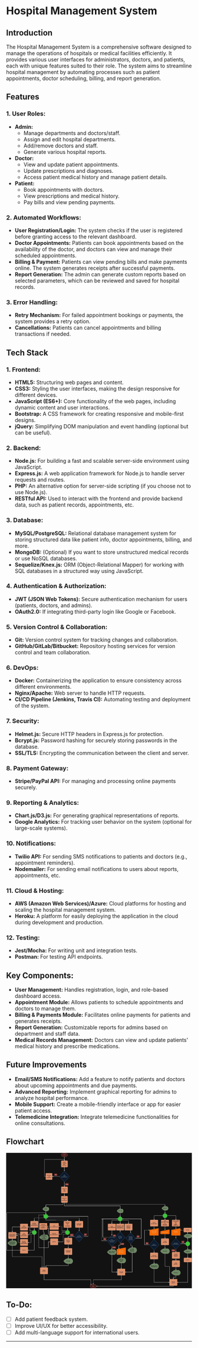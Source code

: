 # Hospital Management System
## Introduction

The Hospital Management System is a comprehensive software designed to manage the operations of hospitals or medical facilities efficiently. It provides various user interfaces for administrators, doctors, and patients, each with unique features suited to their role. The system aims to streamline hospital management by automating processes such as patient appointments, doctor scheduling, billing, and report generation.

## Features

### 1. User Roles:
- **Admin:**
  - Manage departments and doctors/staff.
  - Assign and edit hospital departments.
  - Add/remove doctors and staff.
  - Generate various hospital reports.
- **Doctor:**
  - View and update patient appointments.
  - Update prescriptions and diagnoses.
  - Access patient medical history and manage patient details.
- **Patient:**
  - Book appointments with doctors.
  - View prescriptions and medical history.
  - Pay bills and view pending payments.
  
### 2. Automated Workflows:
- **User Registration/Login:** The system checks if the user is registered before granting access to the relevant dashboard.
- **Doctor Appointments:** Patients can book appointments based on the availability of the doctor, and doctors can view and manage their scheduled appointments.
- **Billing & Payment:** Patients can view pending bills and make payments online. The system generates receipts after successful payments.
- **Report Generation:** The admin can generate custom reports based on selected parameters, which can be reviewed and saved for hospital records.

### 3. Error Handling:
- **Retry Mechanism:** For failed appointment bookings or payments, the system provides a retry option.
- **Cancellations:** Patients can cancel appointments and billing transactions if needed.

## Tech Stack

### 1. **Frontend:**
   - **HTML5:** Structuring web pages and content.
   - **CSS3:** Styling the user interfaces, making the design responsive for different devices.
   - **JavaScript (ES6+):** Core functionality of the web pages, including dynamic content and user interactions.
   - **Bootstrap:** A CSS framework for creating responsive and mobile-first designs.
   - **jQuery:** Simplifying DOM manipulation and event handling (optional but can be useful).

### 2. **Backend:**
   - **Node.js:** For building a fast and scalable server-side environment using JavaScript.
   - **Express.js:** A web application framework for Node.js to handle server requests and routes.
   - **PHP:** An alternative option for server-side scripting (if you choose not to use Node.js).
   - **RESTful API:** Used to interact with the frontend and provide backend data, such as patient records, appointments, etc.

### 3. **Database:**
   - **MySQL/PostgreSQL:** Relational database management system for storing structured data like patient info, doctor appointments, billing, and more.
   - **MongoDB:** (Optional) If you want to store unstructured medical records or use NoSQL databases.
   - **Sequelize/Knex.js:** ORM (Object-Relational Mapper) for working with SQL databases in a structured way using JavaScript.

### 4. **Authentication & Authorization:**
   - **JWT (JSON Web Tokens):** Secure authentication mechanism for users (patients, doctors, and admins).
   - **OAuth2.0:** If integrating third-party login like Google or Facebook.

### 5. **Version Control & Collaboration:**
   - **Git:** Version control system for tracking changes and collaboration.
   - **GitHub/GitLab/Bitbucket:** Repository hosting services for version control and team collaboration.

### 6. **DevOps:**
   - **Docker:** Containerizing the application to ensure consistency across different environments.
   - **Nginx/Apache:** Web server to handle HTTP requests.
   - **CI/CD Pipeline (Jenkins, Travis CI):** Automating testing and deployment of the system.

### 7. **Security:**
   - **Helmet.js:** Secure HTTP headers in Express.js for protection.
   - **Bcrypt.js:** Password hashing for securely storing passwords in the database.
   - **SSL/TLS:** Encrypting the communication between the client and server.

### 8. **Payment Gateway:**
   - **Stripe/PayPal API:** For managing and processing online payments securely.

### 9. **Reporting & Analytics:**
   - **Chart.js/D3.js:** For generating graphical representations of reports.
   - **Google Analytics:** For tracking user behavior on the system (optional for large-scale systems).

### 10. **Notifications:**
   - **Twilio API:** For sending SMS notifications to patients and doctors (e.g., appointment reminders).
   - **Nodemailer:** For sending email notifications to users about reports, appointments, etc.

### 11. **Cloud & Hosting:**
   - **AWS (Amazon Web Services)/Azure:** Cloud platforms for hosting and scaling the hospital management system.
   - **Heroku:** A platform for easily deploying the application in the cloud during development and production.

### 12. **Testing:**
   - **Jest/Mocha:** For writing unit and integration tests.
   - **Postman:** For testing API endpoints.

## Key Components:
- **User Management:** Handles registration, login, and role-based dashboard access.
- **Appointment Module:** Allows patients to schedule appointments and doctors to manage them.
- **Billing & Payments Module:** Facilitates online payments for patients and generates receipts.
- **Report Generation:** Customizable reports for admins based on department and staff data.
- **Medical Records Management:** Doctors can view and update patients' medical history and prescribe medications.
  
## Future Improvements
- **Email/SMS Notifications:** Add a feature to notify patients and doctors about upcoming appointments and due payments.
- **Advanced Reporting:** Implement graphical reporting for admins to analyze hospital performance.
- **Mobile Support:** Create a mobile-friendly interface or app for easier patient access.
- **Telemedicine Integration:** Integrate telemedicine functionalities for online consultations.

## Flowchart  

![alt text](<Hospital Management System.jpg>)  

## To-Do:
- [ ] Add patient feedback system.
- [ ] Improve UI/UX for better accessibility.
- [ ] Add multi-language support for international users.
  
---
